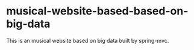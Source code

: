 # musical-website-based-based-on-big-data

This is an musical website based on big data built by spring-mvc.

